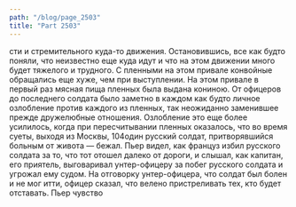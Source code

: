 ```yaml
---
path: "/blog/page_2503"
title: "Part 2503"
---
```


сти и стремительного куда-то движения. Остановившись, все как будто поняли, что неизвестно еще куда идут и что на этом движении много будет тяжелого и трудного.
С пленными на этом привале конвойные обращались еще хуже, чем при выступлении. На этом привале в первый раз мясная пища пленных была выдана кониною.
От офицеров до последнего солдата было заметно в каждом как будто личное озлобление против каждого из пленных, так неожиданно заменившее прежде дружелюбные отношения.
Озлобление это еще более усилилось, когда при пересчитывании пленных оказалось, что во время суеты, выходя из Москвы, 104один русский солдат, притворявшийся больным от живота — бежал. Пьер видел, как француз избил русского солдата за то, что тот отошел далеко от дороги, и слышал, как капитан, его приятель, выговаривал унтер-офицеру за побег русского солдата и угрожал ему судом. На отговорку унтер-офицера, что солдат был болен и не мог итти, офицер сказал, что велено пристреливать тех, кто будет отставать. Пьер чувство

